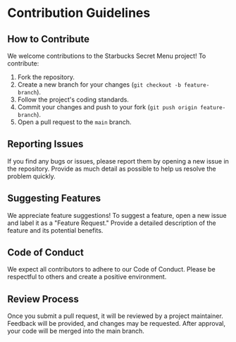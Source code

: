 # Contribution Guidelines

## How to Contribute
We welcome contributions to the Starbucks Secret Menu project! To contribute:

1. Fork the repository.
2. Create a new branch for your changes (`git checkout -b feature-branch`).
3. Follow the project's coding standards.
4. Commit your changes and push to your fork (`git push origin feature-branch`).
5. Open a pull request to the `main` branch.

## Reporting Issues
If you find any bugs or issues, please report them by opening a new issue in the repository. Provide as much detail as possible to help us resolve the problem quickly.

## Suggesting Features
We appreciate feature suggestions! To suggest a feature, open a new issue and label it as a "Feature Request." Provide a detailed description of the feature and its potential benefits.

## Code of Conduct
We expect all contributors to adhere to our Code of Conduct. Please be respectful to others and create a positive environment.

## Review Process
Once you submit a pull request, it will be reviewed by a project maintainer. Feedback will be provided, and changes may be requested. After approval, your code will be merged into the main branch.
